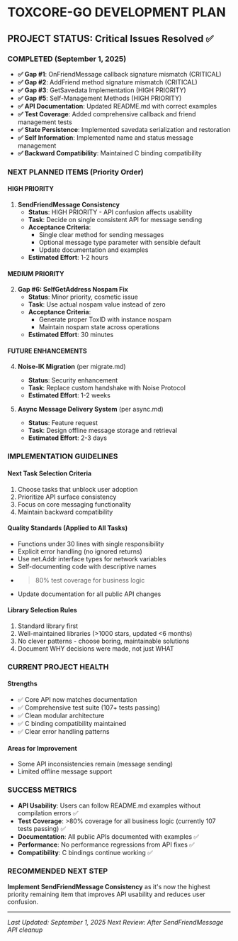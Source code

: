 # TOXCORE-GO DEVELOPMENT PLAN

## PROJECT STATUS: Critical Issues Resolved ✅

### COMPLETED (September 1, 2025)
- **✅ Gap #1**: OnFriendMessage callback signature mismatch (CRITICAL) 
- **✅ Gap #2**: AddFriend method signature mismatch (CRITICAL)
- **✅ Gap #3**: GetSavedata Implementation (HIGH PRIORITY)
- **✅ Gap #5**: Self-Management Methods (HIGH PRIORITY)
- **✅ API Documentation**: Updated README.md with correct examples
- **✅ Test Coverage**: Added comprehensive callback and friend management tests
- **✅ State Persistence**: Implemented savedata serialization and restoration
- **✅ Self Information**: Implemented name and status message management
- **✅ Backward Compatibility**: Maintained C binding compatibility

### NEXT PLANNED ITEMS (Priority Order)

#### HIGH PRIORITY
1. **SendFriendMessage Consistency**
   - **Status**: HIGH PRIORITY - API confusion affects usability
   - **Task**: Decide on single consistent API for message sending
   - **Acceptance Criteria**:
     - Single clear method for sending messages
     - Optional message type parameter with sensible default
     - Update documentation and examples
   - **Estimated Effort**: 1-2 hours

#### MEDIUM PRIORITY
2. **Gap #6: SelfGetAddress Nospam Fix**
   - **Status**: Minor priority, cosmetic issue
   - **Task**: Use actual nospam value instead of zero
   - **Acceptance Criteria**:
     - Generate proper ToxID with instance nospam
     - Maintain nospam state across operations
   - **Estimated Effort**: 30 minutes

#### FUTURE ENHANCEMENTS
4. **Noise-IK Migration** (per migrate.md)
   - **Status**: Security enhancement
   - **Task**: Replace custom handshake with Noise Protocol
   - **Estimated Effort**: 1-2 weeks

5. **Async Message Delivery System** (per async.md)
   - **Status**: Feature request
   - **Task**: Design offline message storage and retrieval
   - **Estimated Effort**: 2-3 days

### IMPLEMENTATION GUIDELINES

#### Next Task Selection Criteria
1. Choose tasks that unblock user adoption
2. Prioritize API surface consistency 
3. Focus on core messaging functionality
4. Maintain backward compatibility

#### Quality Standards (Applied to All Tasks)
- Functions under 30 lines with single responsibility
- Explicit error handling (no ignored returns)
- Use net.Addr interface types for network variables
- Self-documenting code with descriptive names
- >80% test coverage for business logic
- Update documentation for all public API changes

#### Library Selection Rules
1. Standard library first
2. Well-maintained libraries (>1000 stars, updated <6 months)
3. No clever patterns - choose boring, maintainable solutions
4. Document WHY decisions were made, not just WHAT

### CURRENT PROJECT HEALTH

#### Strengths
- ✅ Core API now matches documentation
- ✅ Comprehensive test suite (107+ tests passing)
- ✅ Clean modular architecture
- ✅ C binding compatibility maintained
- ✅ Clear error handling patterns

#### Areas for Improvement
- Some API inconsistencies remain (message sending)
- Limited offline message support

### SUCCESS METRICS
- **API Usability**: Users can follow README.md examples without compilation errors ✅
- **Test Coverage**: >80% coverage for all business logic (currently 107 tests passing) ✅  
- **Documentation**: All public APIs documented with examples ✅
- **Performance**: No performance regressions from API fixes ✅
- **Compatibility**: C bindings continue working ✅

### RECOMMENDED NEXT STEP
**Implement SendFriendMessage Consistency** as it's now the highest priority remaining item that improves API usability and reduces user confusion.

---
*Last Updated: September 1, 2025*
*Next Review: After SendFriendMessage API cleanup*
